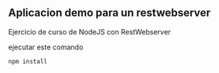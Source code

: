 ## Aplicacion demo para un restwebserver

Ejercicio de curso de NodeJS con Rest<!--  -->Webserver

ejecutar este comando

```
npm install
```